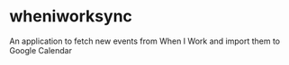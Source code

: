 # wheniworksync
An application to fetch new events from When I Work and import them to Google Calendar
